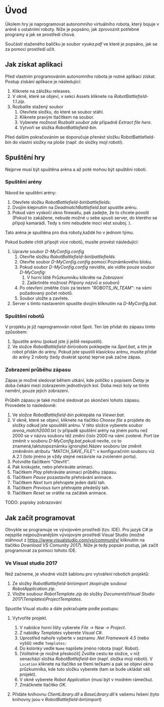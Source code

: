 # Úvod
Úkolem hry je naprogramovat autonomního virtuálního robota, který bojuje v aréně s ostatními roboty. 
Níže je popsáno, jak zprovoznit potřebné programy a jak se prostředí chová. 

Součástí staženého balíčku je soubor *vyuka.pdf* ve které je popsáno, jak se za pomoci prostředí učit.

## Jak získat aplikaci
Před vlastním programováním autonomního robota je nutné aplikaci získat. Postup získání aplikace je následující:
1. Kliknete na záložku releases. 
2. V okně, které se objeví, v sekci Assets kliknete na *RobotBattlefield-1.1.zip*. 
3. Rozbalíte stažený soubor 
   1. Otevřete složku, do které se soubor stáhl.
   2. Kliknete pravým tlačítkem na soubor.
   3. Vyberete možnost *Rozbalit soubor zde* případně *Extract file here*.
   4. Vytvoří se složka *RobotBattlefield-bin*.
 
Před dalším pokračováním se doporučuje přenést složku RobotBattlefield-bin do vlastní složky na ploše (např. do složky *moji roboti*).

## Spuštění hry

Nejprve musí být spuštěna aréna a až poté mohou být spuštěni roboti.

### Spuštění arény
Návod ke spuštění arény: 
1. Otevřete složku *RobotBattlefield-bin\battlefields*.
2. Dvojím klepnutím na *DeadmatchBattlefield.bat* spustíte arénu.
3. Pokud vám vyskočí okno firewallu, pak zadejte, že to chcete povolit (Pokud to zakážene, nebude možné u sebe spusti server, do kterého se připojí kamarádi. Tedy s nimi nebudete moci vést souboj.
).

Tato aréna je spuštěna pro dva roboty,každé ho v jednom týmu.

Pokud budete chtít připojit více robotů, musíte provést následující:

1. Upravte soubor *D-MyConfig.config*
    1. Otevřte složku *RobotBattlefield-bin\battlefields*.
    2. Otevřte soubor *D-MyConfig.config* pomocí Poznámkového bloku.
    3. Pokud soubor *D-MyConfig.config* nevidíte, ale vidíte pouze soubor *D-MyConfig*: 
        1. V horní liště Průzkumníku klikněte na *Zobrazení* 
        2. Zaškrtněte možnost *Přípony názvů a souborů*
    4. Po otevření změňte číslo za textem *"ROBOTS_IN_TEAM":* na vámi požadovaný počet robotů.
    5. Soubor uložte a zavřete.
2. Server s tímto nastavením spustíte dvojím kliknutím na *D-MyConfig.bat*.

### Spuštění robotů
V projektu je již naprogramován robot Spot. Ten lze přidat do zápasu tímto způsobem:
1. Spustíte arénu (pokud jste ji ještě nespustili). 
2. Ve složce *RobotBattlefield-bin\robots* poklepejte na *Spot.bat*, a tím je robot přidán do arény. Pokud jste spustili klasickou arénu, musíte přidat do arény 2 roboty (tedy dvakrát spota) teprve pak začne zápas.

### Zobrazení průběhu zápasu

Zápas je možné sledovat během utkání, kde políčko s popisem *Delay* je doba čekání mezi zobrazením jednotlivých kol. Doba mezi koly se tímto nemění, pouze jejich zobrazení.

Průběh zápasu je také možné sledovat po skončení tohoto zápasu. Provedete to následovně:

1. Ve složce *RobotBattlefield-bin* poklepáte na *Viewer.bat*.
2. V okně, které se objeví,  kliknete na tlačítko *Choose file* a projdete do složky odkud jste spouštěli arénu. V této složce vyberete soubor *arena_match2000.txt* (v případě spuštění arény na jiném portu než 2000 se v názvu souboru též změní číslo 2000 na vámi zvolené. Port lze změnit v souboru *D-MyConfig.bat*,pokud nevíte, co to znamená,taktutopoznámku ignorujte).Název souboru lze změnit změněním atributu *"MATCH_SAVE_FILE":* v konfiguračním souboru viz A.2.1 (toto jméno je vždy stejné nezávisle na zvoleném portu). 
3. Potvrdíte tlačítkem "Otevřít". 
4. Pak krokujete, nebo přehráváte animaci.
  1. Tlačítkem *Play* přehráváte animaci průběhu zápasu. 
  2. Tlačítkem *Pause* pozastavíte přehrávání animace. 
  3. Tlačítkem *Next turn* přehrajete jeden další tah. 
  4. Tlačítkem *Previous turn* přehrajete předešlý tah. 
  5. Tlačítkem *Reset* se vrátíte na začátek animace.

TODO: popisky zobrazování

## Jak začít programovat 

Obvykle se programuje ve vývojovém prostředí (tzv. IDE).
Pro jazyk C# je nejspíše nejpoužívanějším vývojovým prostředí Visual Studio (možné stáhnout z https://www.visualstudio.com/vs/community/ kliknutím na tlačítko *Download VS Comunity 2017*). 
Níže je tedy popsán postup, jak začít programovat za pomoci tohoto IDE. 

### Ve Visual studio 2017

Než začneme, je vhodné vložit šablonu pro vytváření robotích projektů:

1. Ze složky *RobotBattlefield-bin\import* zkopírujte soubour *RobotApplication.zip*.
2. Vložte soubour *RobotTemplate.zip* do složky *Documents\Visual Studio 2017\Templates\ProjectTemplates*.

Spustíte Visual studio a dále pokračujete podle postupu:
1. Vytvoříte projekt.
    1. V nabídce horní lišty vyberete *File → New → Project*.
    2. Z nabídky *Templates* vyberete *Visual C#*.
    3. Uprostřed nahoře vyberte v seznamu *.Net Framework 4.5* (nebo vyšší) vedle `Templates:`
    4. Do kolonky vedle `Name` napíšete jméno robota (např. Robot).
    5. [Volitelné-je možné přeskočit] Zvolíte cestu ke složce, v níž senachází složka *RobotBattlefield-bin* (např. složka moji roboti). V `Location` kliknete na tlačítko se třemi tečkami a pak se objeví okno průzkumníka, kde tuto složku vyberete (tam se bude ukládat váš projekt). 
    6. V okně vyberete *Robot Application* (musí být v modrém rámečku).
    7. Zmáčknete tlačítko *OK*.
    
2. Přidáte knihovnu *ClientLibrary.dll* a *BaseLibrary.dll* k vašemu řešení (tyto knihovny jsou v *RobotBattlefield-bin\import*)
